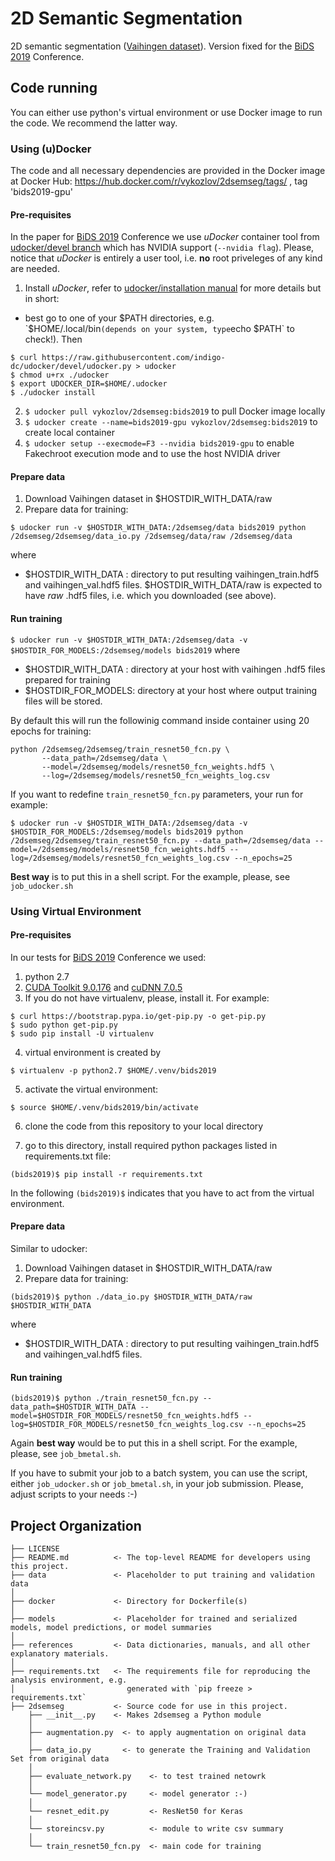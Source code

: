 2D Semantic Segmentation
==============================

2D semantic segmentation ([Vaihingen dataset](http://www2.isprs.org/commissions/comm3/wg4/2d-sem-label-vaihingen.html)). 
Version fixed for the [BiDS 2019](https://www.bigdatafromspace2019.org/QuickEventWebsitePortal/2019-conference-on-big-data-from-space-bids19/bids-2019) Conference.

## Code running

You can either use python's virtual environment or use Docker image to run the code. We recommend the latter way.

### Using (u)Docker
The code and all necessary dependencies are provided in the Docker image at Docker Hub:
https://hub.docker.com/r/vykozlov/2dsemseg/tags/ , tag 'bids2019-gpu'

#### Pre-requisites
In the paper for [BiDS 2019](https://www.bigdatafromspace2019.org/QuickEventWebsitePortal/2019-conference-on-big-data-from-space-bids19/bids-2019) Conference we use _uDocker_ container tool from [udocker/devel branch](https://github.com/indigo-dc/udocker/tree/devel) which has NVIDIA support (`--nvidia flag`). Please, notice that _uDocker_ is entirely a user tool, i.e. **no** root priveleges of any kind are needed.
1. Install _uDocker_, refer to [udocker/installation manual](https://github.com/indigo-dc/udocker/blob/devel/doc/installation_manual.md) for more details but in short:
  - best go to one of your $PATH directories, e.g. `$HOME/.local/bin` (depends on your system, type `echo $PATH` to check!). Then
  ```
  $ curl https://raw.githubusercontent.com/indigo-dc/udocker/devel/udocker.py > udocker
  $ chmod u+rx ./udocker
  $ export UDOCKER_DIR=$HOME/.udocker
  $ ./udocker install
  ```
2. `$ udocker pull vykozlov/2dsemseg:bids2019` to pull Docker image locally
3. `$ udocker create --name=bids2019-gpu vykozlov/2dsemseg:bids2019` to create local container
4. `$ udocker setup --execmode=F3 --nvidia bids2019-gpu` to enable Fakechroot execution mode and to use the host NVIDIA driver

#### Prepare data
1. Download Vaihingen dataset in $HOSTDIR_WITH_DATA/raw
2. Prepare data for training:
```
$ udocker run -v $HOSTDIR_WITH_DATA:/2dsemseg/data bids2019 python /2dsemseg/2dsemseg/data_io.py /2dsemseg/data/raw /2dsemseg/data
```
where 
  * $HOSTDIR_WITH_DATA : directory to put resulting vaihingen_train.hdf5 and vaihingen_val.hdf5 files. $HOSTDIR_WITH_DATA/raw is expected to have _raw_ .hdf5 files, i.e. which you downloaded (see above).

#### Run training
`$ udocker run -v $HOSTDIR_WITH_DATA:/2dsemseg/data -v $HOSTDIR_FOR_MODELS:/2dsemseg/models bids2019`
where 
  * $HOSTDIR_WITH_DATA : directory at your host with vaihingen .hdf5 files prepared for training
  * $HOSTDIR_FOR_MODELS: directory at your host where output training files will be stored.

By default this will run the followinig command inside container using 20 epochs for training:
```
python /2dsemseg/2dsemseg/train_resnet50_fcn.py \
       --data_path=/2dsemseg/data \
       --model=/2dsemseg/models/resnet50_fcn_weights.hdf5 \
       --log=/2dsemseg/models/resnet50_fcn_weights_log.csv
```
If you want to redefine `train_resnet50_fcn.py` parameters, your run for example:
```
$ udocker run -v $HOSTDIR_WITH_DATA:/2dsemseg/data -v $HOSTDIR_FOR_MODELS:/2dsemseg/models bids2019 python /2dsemseg/2dsemseg/train_resnet50_fcn.py --data_path=/2dsemseg/data --model=/2dsemseg/models/resnet50_fcn_weights.hdf5 --log=/2dsemseg/models/resnet50_fcn_weights_log.csv --n_epochs=25
```
**Best way** is to put this in a shell script. For the example, please, see `job_udocker.sh`

### Using Virtual Environment
#### Pre-requisites
In our tests for [BiDS 2019](https://www.bigdatafromspace2019.org/QuickEventWebsitePortal/2019-conference-on-big-data-from-space-bids19/bids-2019) Conference we used:
1. python 2.7
2. [CUDA Toolkit 9.0.176](https://developer.nvidia.com/cuda-90-download-archive) and [cuDNN 7.0.5](https://developer.nvidia.com/rdp/cudnn-archive)
3. If you do not have virtualenv, please, install it. For example:
```
$ curl https://bootstrap.pypa.io/get-pip.py -o get-pip.py
$ sudo python get-pip.py
$ sudo pip install -U virtualenv
```

4. virtual environment is created by 
```
$ virtualenv -p python2.7 $HOME/.venv/bids2019
```
5. activate the virtual environment: 
```
$ source $HOME/.venv/bids2019/bin/activate
```
6. clone the code from this repository to your local directory

7. go to this directory, install required python packages listed in requirements.txt file:
```
(bids2019)$ pip install -r requirements.txt
```
In the following `(bids2019)$` indicates that you have to act from the virtual environment.

#### Prepare data
Similar to udocker:
1. Download Vaihingen dataset in $HOSTDIR_WITH_DATA/raw
2. Prepare data for training:
```
(bids2019)$ python ./data_io.py $HOSTDIR_WITH_DATA/raw $HOSTDIR_WITH_DATA
```
where 
  * $HOSTDIR_WITH_DATA : directory to put resulting vaihingen_train.hdf5 and vaihingen_val.hdf5 files. 

#### Run training
```
(bids2019)$ python ./train_resnet50_fcn.py --data_path=$HOSTDIR_WITH_DATA --model=$HOSTDIR_FOR_MODELS/resnet50_fcn_weights.hdf5 --log=$HOSTDIR_FOR_MODELS/resnet50_fcn_weights_log.csv --n_epochs=25
```
Again **best way** would be to put this in a shell script. For the example, please, see `job_bmetal.sh`.

If you have to submit your job to a batch system, you can use the script, either `job_udocker.sh` or `job_bmetal.sh`, in your job submission. Please, adjust scripts to your needs :-)

## Project Organization

    ├── LICENSE
    ├── README.md          <- The top-level README for developers using this project.
    ├── data               <- Placeholder to put training and validation data
    │
    ├── docker             <- Directory for Dockerfile(s)
    │
    ├── models             <- Placeholder for trained and serialized models, model predictions, or model summaries
    │
    ├── references         <- Data dictionaries, manuals, and all other explanatory materials.
    │
    ├── requirements.txt   <- The requirements file for reproducing the analysis environment, e.g.
    │                         generated with `pip freeze > requirements.txt`
    ├── 2dsemseg           <- Source code for use in this project.
        ├── __init__.py    <- Makes 2dsemseg a Python module
        │
        ├── augmentation.py  <- to apply augmentation on original data
        │
        ├── data_io.py       <- to generate the Training and Validation Set from original data
        │
        ├── evaluate_network.py    <- to test trained netowrk
        │
        └── model_generator.py     <- model generator :-)
        │
        └── resnet_edit.py         <- ResNet50 for Keras
        │
        └── storeincsv.py          <- module to write csv summary
        │
        └── train_resnet50_fcn.py  <- main code for training


